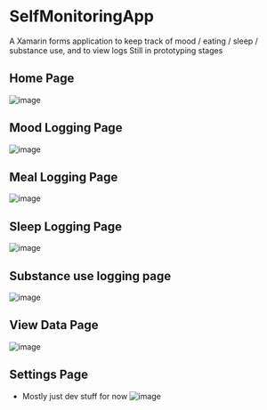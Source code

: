 # SelfMonitoringApp
A Xamarin forms application to keep track of mood / eating / sleep / substance use, and to view logs
Still in prototyping stages

Home Page
------------------
![image](https://user-images.githubusercontent.com/7981120/84689901-ad97d300-af0f-11ea-8e2a-d8638db0b214.png)

Mood Logging Page
------------------
![image](https://user-images.githubusercontent.com/7981120/84689989-cacca180-af0f-11ea-966e-627c3a1c9625.png)

Meal Logging Page
---------------------
![image](https://user-images.githubusercontent.com/7981120/84690234-2434d080-af10-11ea-85f4-b1e3e0c5b67a.png)

Sleep Logging Page
-------------------
![image](https://user-images.githubusercontent.com/7981120/84690041-e59f1600-af0f-11ea-99a9-0114ceeeb9b9.png)

Substance use logging page
------------------
![image](https://user-images.githubusercontent.com/7981120/84690094-f485c880-af0f-11ea-99df-c5f990a829f7.png)

View Data Page
------------------
![image](https://user-images.githubusercontent.com/7981120/84690295-4595bc80-af10-11ea-8b96-d45f282a53ee.png)

Settings Page
---------------
- Mostly just dev stuff for now
![image](https://user-images.githubusercontent.com/7981120/84690487-8ee60c00-af10-11ea-9393-0cc7979aa906.png)
